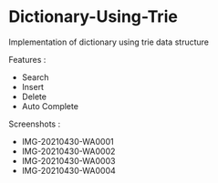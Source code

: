# Dictionary-Using-Trie

Implementation of dictionary using trie data structure

Features :
- Search
- Insert
- Delete
- Auto Complete

Screenshots :

- IMG-20210430-WA0001
- IMG-20210430-WA0002
- IMG-20210430-WA0003
- IMG-20210430-WA0004
